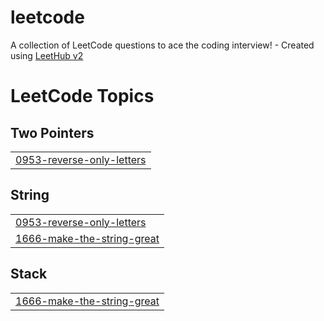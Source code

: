 # leetcode
A collection of LeetCode questions to ace the coding interview! - Created using [LeetHub v2](https://github.com/arunbhardwaj/LeetHub-2.0)

<!---LeetCode Topics Start-->
# LeetCode Topics
## Two Pointers
|  |
| ------- |
| [0953-reverse-only-letters](https://github.com/Harita27/leetcode/tree/master/0953-reverse-only-letters) |
## String
|  |
| ------- |
| [0953-reverse-only-letters](https://github.com/Harita27/leetcode/tree/master/0953-reverse-only-letters) |
| [1666-make-the-string-great](https://github.com/Harita27/leetcode/tree/master/1666-make-the-string-great) |
## Stack
|  |
| ------- |
| [1666-make-the-string-great](https://github.com/Harita27/leetcode/tree/master/1666-make-the-string-great) |
<!---LeetCode Topics End-->